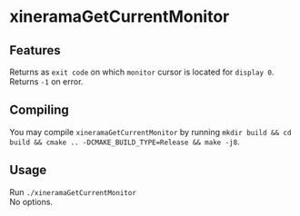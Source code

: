 # xineramaGetCurrentMonitor

## Features
Returns as `exit code` on which `monitor` cursor is located for `display 0`.  
Returns `-1` on error.  

## Compiling
You may compile `xineramaGetCurrentMonitor` by  running `mkdir build && cd build && cmake .. -DCMAKE_BUILD_TYPE=Release && make -j8`.

## Usage
Run `./xineramaGetCurrentMonitor`  
No options.  
